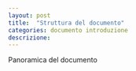 ```yaml
---
layout: post
title:  "Struttura del documento"
categories: documento introduzione
descrizione: 
---
```


Panoramica del documento